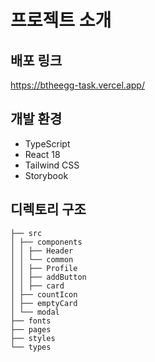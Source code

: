 # 프로젝트 소개

## 배포 링크

https://btheegg-task.vercel.app/

## 개발 환경

- TypeScript
- React 18
- Tailwind CSS
- Storybook

## 디렉토리 구조

```
├── src
│ ├── components
│ │ ├── Header
│ │ └── common
│ │ ├── Profile
│ │ ├── addButton
│ │ ├── card
│ ├── countIcon
│ ├── emptyCard
│ └── modal
├── fonts
├── pages
├── styles
└── types
```
